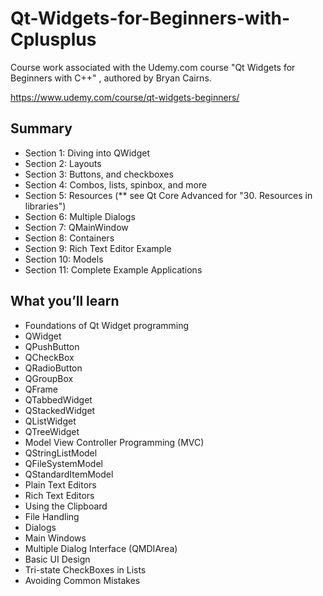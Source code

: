 # Qt-Widgets-for-Beginners-with-Cplusplus
Course work associated with the Udemy.com course "Qt Widgets for Beginners with C++" , authored by Bryan Cairns.

https://www.udemy.com/course/qt-widgets-beginners/

## Summary
* Section 1: Diving into QWidget
* Section 2: Layouts
* Section 3: Buttons, and checkboxes
* Section 4: Combos, lists, spinbox, and more
* Section 5: Resources (** see Qt Core Advanced for "30. Resources in libraries")
* Section 6: Multiple Dialogs
* Section 7: QMainWindow
* Section 8: Containers
* Section 9: Rich Text Editor Example
* Section 10: Models
* Section 11: Complete Example Applications

## What you’ll learn
* Foundations of Qt Widget programming
* QWidget
* QPushButton
* QCheckBox
* QRadioButton
* QGroupBox
* QFrame
* QTabbedWidget
* QStackedWidget
* QListWidget
* QTreeWidget
* Model View Controller Programming (MVC)
* QStringListModel
* QFileSystemModel
* QStandardItemModel
* Plain Text Editors
* Rich Text Editors
* Using the Clipboard
* File Handling
* Dialogs
* Main Windows
* Multiple Dialog Interface (QMDIArea)
* Basic UI Design
* Tri-state CheckBoxes in Lists
* Avoiding Common Mistakes
